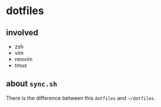 # dotfiles

## involved

* zsh
* vim
* neovim
* tmux

## about `sync.sh`

There is the difference between this `dotfiles` and `~/dotfiles`.
